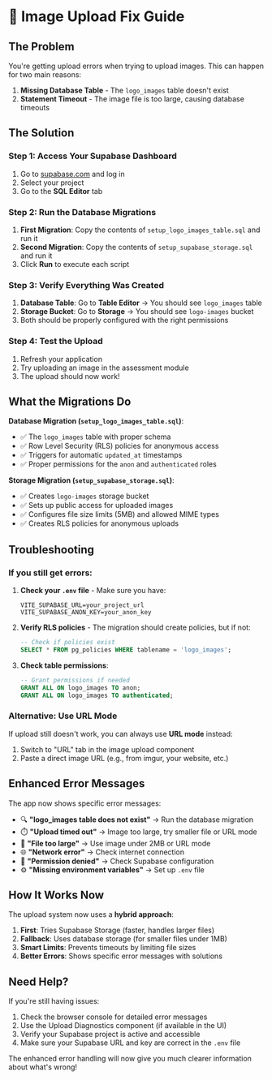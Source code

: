 # 🔧 Image Upload Fix Guide

## The Problem
You're getting upload errors when trying to upload images. This can happen for two main reasons:

1. **Missing Database Table** - The `logo_images` table doesn't exist
2. **Statement Timeout** - The image file is too large, causing database timeouts

## The Solution

### Step 1: Access Your Supabase Dashboard
1. Go to [supabase.com](https://supabase.com) and log in
2. Select your project
3. Go to the **SQL Editor** tab

### Step 2: Run the Database Migrations
1. **First Migration**: Copy the contents of `setup_logo_images_table.sql` and run it
2. **Second Migration**: Copy the contents of `setup_supabase_storage.sql` and run it
3. Click **Run** to execute each script

### Step 3: Verify Everything Was Created
1. **Database Table**: Go to **Table Editor** → You should see `logo_images` table
2. **Storage Bucket**: Go to **Storage** → You should see `logo-images` bucket
3. Both should be properly configured with the right permissions

### Step 4: Test the Upload
1. Refresh your application
2. Try uploading an image in the assessment module
3. The upload should now work!

## What the Migrations Do

**Database Migration (`setup_logo_images_table.sql`)**:
- ✅ The `logo_images` table with proper schema
- ✅ Row Level Security (RLS) policies for anonymous access
- ✅ Triggers for automatic `updated_at` timestamps
- ✅ Proper permissions for the `anon` and `authenticated` roles

**Storage Migration (`setup_supabase_storage.sql`)**:
- ✅ Creates `logo-images` storage bucket
- ✅ Sets up public access for uploaded images
- ✅ Configures file size limits (5MB) and allowed MIME types
- ✅ Creates RLS policies for anonymous uploads

## Troubleshooting

### If you still get errors:
1. **Check your `.env` file** - Make sure you have:
   ```
   VITE_SUPABASE_URL=your_project_url
   VITE_SUPABASE_ANON_KEY=your_anon_key
   ```

2. **Verify RLS policies** - The migration should create policies, but if not:
   ```sql
   -- Check if policies exist
   SELECT * FROM pg_policies WHERE tablename = 'logo_images';
   ```

3. **Check table permissions**:
   ```sql
   -- Grant permissions if needed
   GRANT ALL ON logo_images TO anon;
   GRANT ALL ON logo_images TO authenticated;
   ```

### Alternative: Use URL Mode
If upload still doesn't work, you can always use **URL mode** instead:
1. Switch to "URL" tab in the image upload component
2. Paste a direct image URL (e.g., from imgur, your website, etc.)

## Enhanced Error Messages

The app now shows specific error messages:
- 🔍 **"logo_images table does not exist"** → Run the database migration
- ⏱️ **"Upload timed out"** → Image too large, try smaller file or URL mode
- 📁 **"File too large"** → Use image under 2MB or URL mode
- 🌐 **"Network error"** → Check internet connection
- 🔑 **"Permission denied"** → Check Supabase configuration
- ⚙️ **"Missing environment variables"** → Set up `.env` file

## How It Works Now

The upload system now uses a **hybrid approach**:
1. **First**: Tries Supabase Storage (faster, handles larger files)
2. **Fallback**: Uses database storage (for smaller files under 1MB)
3. **Smart Limits**: Prevents timeouts by limiting file sizes
4. **Better Errors**: Shows specific error messages with solutions

## Need Help?

If you're still having issues:
1. Check the browser console for detailed error messages
2. Use the Upload Diagnostics component (if available in the UI)
3. Verify your Supabase project is active and accessible
4. Make sure your Supabase URL and key are correct in the `.env` file

The enhanced error handling will now give you much clearer information about what's wrong!
